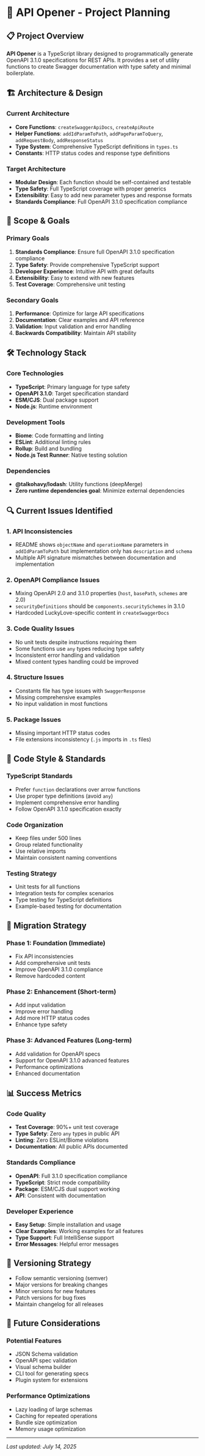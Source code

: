 # 🎯 API Opener - Project Planning

## 📋 Project Overview

**API Opener** is a TypeScript library designed to programmatically generate OpenAPI 3.1.0 specifications for REST APIs. It provides a set of utility functions to create Swagger documentation with type safety and minimal boilerplate.

## 🏗️ Architecture & Design

### Current Architecture

- **Core Functions**: `createSwaggerApiDocs`, `createApiRoute`
- **Helper Functions**: `addIdParamToPath`, `addPageParamToQuery`, `addRequestBody`, `addResponseStatus`
- **Type System**: Comprehensive TypeScript definitions in `types.ts`
- **Constants**: HTTP status codes and response type definitions

### Target Architecture

- **Modular Design**: Each function should be self-contained and testable
- **Type Safety**: Full TypeScript coverage with proper generics
- **Extensibility**: Easy to add new parameter types and response formats
- **Standards Compliance**: Full OpenAPI 3.1.0 specification compliance

## 🎯 Scope & Goals

### Primary Goals

1. **Standards Compliance**: Ensure full OpenAPI 3.1.0 specification compliance
2. **Type Safety**: Provide comprehensive TypeScript support
3. **Developer Experience**: Intuitive API with great defaults
4. **Extensibility**: Easy to extend with new features
5. **Test Coverage**: Comprehensive unit testing

### Secondary Goals

1. **Performance**: Optimize for large API specifications
2. **Documentation**: Clear examples and API reference
3. **Validation**: Input validation and error handling
4. **Backwards Compatibility**: Maintain API stability

## 🛠️ Technology Stack

### Core Technologies

- **TypeScript**: Primary language for type safety
- **OpenAPI 3.1.0**: Target specification standard
- **ESM/CJS**: Dual package support
- **Node.js**: Runtime environment

### Development Tools

- **Biome**: Code formatting and linting
- **ESLint**: Additional linting rules
- **Rollup**: Build and bundling
- **Node.js Test Runner**: Native testing solution

### Dependencies

- **@talkohavy/lodash**: Utility functions (deepMerge)
- **Zero runtime dependencies goal**: Minimize external dependencies

## 🔍 Current Issues Identified

### 1. **API Inconsistencies**

- README shows `objectName` and `operationName` parameters in `addIdParamToPath` but implementation only has `description` and `schema`
- Multiple API signature mismatches between documentation and implementation

### 2. **OpenAPI Compliance Issues**

- Mixing OpenAPI 2.0 and 3.1.0 properties (`host`, `basePath`, `schemes` are 2.0)
- `securityDefinitions` should be `components.securitySchemes` in 3.1.0
- Hardcoded LuckyLove-specific content in `createSwaggerDocs`

### 3. **Code Quality Issues**

- No unit tests despite instructions requiring them
- Some functions use `any` types reducing type safety
- Inconsistent error handling and validation
- Mixed content types handling could be improved

### 4. **Structure Issues**

- Constants file has type issues with `SwaggerResponse`
- Missing comprehensive examples
- No input validation in most functions

### 5. **Package Issues**

- Missing important HTTP status codes
- File extensions inconsistency (`.js` imports in `.ts` files)

## 🎨 Code Style & Standards

### TypeScript Standards

- Prefer `function` declarations over arrow functions
- Use proper type definitions (avoid `any`)
- Implement comprehensive error handling
- Follow OpenAPI 3.1.0 specification exactly

### Code Organization

- Keep files under 500 lines
- Group related functionality
- Use relative imports
- Maintain consistent naming conventions

### Testing Strategy

- Unit tests for all functions
- Integration tests for complex scenarios
- Type testing for TypeScript definitions
- Example-based testing for documentation

## 🚀 Migration Strategy

### Phase 1: Foundation (Immediate)

- Fix API inconsistencies
- Add comprehensive unit tests
- Improve OpenAPI 3.1.0 compliance
- Remove hardcoded content

### Phase 2: Enhancement (Short-term)

- Add input validation
- Improve error handling
- Add more HTTP status codes
- Enhance type safety

### Phase 3: Advanced Features (Long-term)

- Add validation for OpenAPI specs
- Support for OpenAPI 3.1.0 advanced features
- Performance optimizations
- Enhanced documentation

## 📊 Success Metrics

### Code Quality

- **Test Coverage**: 90%+ unit test coverage
- **Type Safety**: Zero `any` types in public API
- **Linting**: Zero ESLint/Biome violations
- **Documentation**: All public APIs documented

### Standards Compliance

- **OpenAPI**: Full 3.1.0 specification compliance
- **TypeScript**: Strict mode compatibility
- **Package**: ESM/CJS dual support working
- **API**: Consistent with documentation

### Developer Experience

- **Easy Setup**: Simple installation and usage
- **Clear Examples**: Working examples for all features
- **Type Support**: Full IntelliSense support
- **Error Messages**: Helpful error messages

## 🔄 Versioning Strategy

- Follow semantic versioning (semver)
- Major versions for breaking changes
- Minor versions for new features
- Patch versions for bug fixes
- Maintain changelog for all releases

## 🎯 Future Considerations

### Potential Features

- JSON Schema validation
- OpenAPI spec validation
- Visual schema builder
- CLI tool for generating specs
- Plugin system for extensions

### Performance Optimizations

- Lazy loading of large schemas
- Caching for repeated operations
- Bundle size optimization
- Memory usage optimization

---

_Last updated: July 14, 2025_
